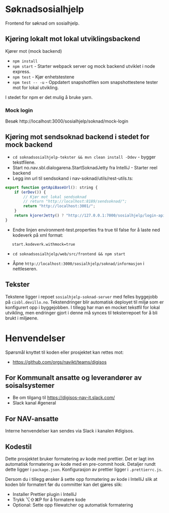 # Søknadsosialhjelp

Frontend for søknad om sosialhjelp.

## Kjøring lokalt mot lokal utviklingsbackend

Kjører mot (mock backend)

-   `npm install`
-   `npm start` - Starter webpack server og mock backend utviklet i node express.
-   `npm test` - Kjør enhetstestene
-   `npm test -- -u` - Oppdatert snapshotfilen som snapshottestene tester mot for lokal utvikling.

I stedet for npm er det mulig å bruke yarn.

### Mock login

Besøk http://localhost:3000/sosialhjelp/soknad/mock-login

## Kjøring mot sendsoknad backend i stedet for mock backend

-   `cd soknadsosialhjelp-tekster && mvn clean install -Ddev` - bygger tekstfilene.
-   Start no.nav.sbl.dialogarena.StartSoknadJetty fra IntelliJ - Starter reel backend
-   Legg inn url til sendsokand i nav-soknad/utils/rest-utils.ts:

```javascript
export function getApiBaseUrl(): string {
    if (erDev()) {
        // Kjør mot lokal sendsoknad
        // return "http://localhost:8189/sendsoknad/";
        return "http://localhost:3001/";
    }
    return kjorerJetty() ? "http://127.0.0.1:7000/sosialhjelp/login-api/soknad-api/" : "/sendsoknad/";
}
```

-   Endre linjen environment-test.properties fra true til false for å laste ned kodeverk på xml format:

```
   start.kodeverk.withmock=true
```

-   `cd soknadsosialhjelp/web/src/frontend && npm start`

-   Åpne `http://localhost:3000/sosialhjelp/soknad/informasjon` i nettleseren.

## Tekster

Tekstene ligger i repoet `sosialhjelp-soknad-server` med felles byggejobb på `cisbl.devillo.no`. Tekstendringer blir automatisk
deployet til miljø som er konfigurert opp i byggejobben. I tillegg har man en mocket tekstfil for lokal utvikling, men endringer
gjort i denne må synces til teksterrepoet for å bli brukt i miljøene.

# Henvendelser

Spørsmål knyttet til koden eller prosjektet kan rettes mot:

-   https://github.com/orgs/navikt/teams/digisos

## For Kommunalt ansatte og leverandører av soisalsystemer

-   Be om tilgang til https://digisos-nav-it.slack.com/
-   Slack kanal #general

## For NAV-ansatte

Interne henvendelser kan sendes via Slack i kanalen #digisos.

## Kodestil

Dette prosjektet bruker formatering av kode med prettier. Det er lagt inn automatisk formatering av kode med en pre-commit hook.
Detaljer rundt dette ligger i `package.json`. Konfigurasjon av prettier ligger i `.prettierrc.js`.

Dersom du i tillegg ønsker å sette opp formatering av kode i IntelliJ slik at koden blir formatert før du committer kan det gjøres slik:

-   Installer Prettier plugin i IntelliJ
-   Trykk ⌥⇧⌘P for å formatere kode
-   Optional: Sette opp filewatcher og automatisk formatering

